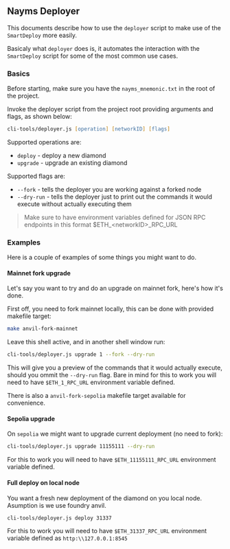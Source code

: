 ## Nayms Deployer

This documents describe how to use the `deployer` script to make use of the `SmartDeploy` more easily.

Basicaly what `deployer` does is, it automates the interaction with the `SmartDeploy` script for some of the most common use cases.

### Basics

Before starting, make sure you have the `nayms_mnemonic.txt` in the root of the project.

Invoke the deployer script from the project root providing arguments and flags, as shown below:

```zsh
cli-tools/deployer.js [operation] [networkID] [flags]
```

Supported operations are:

- `deploy` - deploy a new diamond
- `upgrade` - upgrade an existing diamond

Supported flags are:

- `--fork` - tells the deployer you are working against a forked node
- `--dry-run` - tells the deployer just to print out the commands it would execute without actually executing them

> Make sure to have environment variables defined for JSON RPC endpoints in this format $ETH\_\<networkID\>\_RPC_URL

### Examples

Here is a couple of examples of some things you might want to do.

#### Mainnet fork upgrade

Let's say you want to try and do an upgrade on mainnet fork, here's how it's done.

First off, you need to fork mainnet locally, this can be done with provided makefile target:

```zsh
make anvil-fork-mainnet
```

Leave this shell active, and in another shell window run:

```zsh
cli-tools/deployer.js upgrade 1 --fork --dry-run
```

This will give you a preview of the commands that it would actually execute, should you ommit the `--dry-run` flag. Bare in mind for this to work you will need to have `$ETH_1_RPC_URL` environment variable defined.

There is also a `anvil-fork-sepolia` makefile target available for convenience.

#### Sepolia upgrade

On `sepolia` we might want to upgrade current deployment (no need to fork):

```zsh
cli-tools/deployer.js upgrade 11155111 --dry-run
```

For this to work you will need to have `$ETH_11155111_RPC_URL` environment variable defined.

#### Full deploy on local node

You want a fresh new deployment of the diamond on you local node. Asumption is we use foundry anvil.

```zsh
cli-tools/deployer.js deploy 31337
```

For this to work you will need to have `$ETH_31337_RPC_URL` environment variable defined as `http:\\127.0.0.1:8545`
